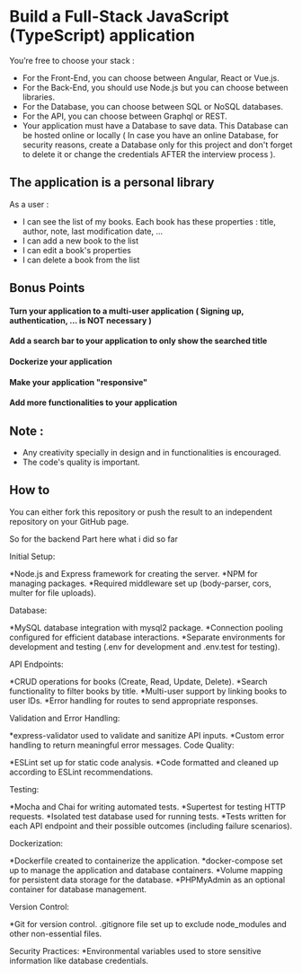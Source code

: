 # Build a Full-Stack JavaScript (TypeScript) application
You’re free to choose your stack : 
- For the Front-End, you can choose between Angular, React or Vue.js.
- For the Back-End, you should use Node.js but you can choose between libraries.
- For the Database, you can choose between SQL or NoSQL databases. 
- For the API, you can choose between Graphql or REST.
- Your application must have a Database to save data. This Database can be hosted online or locally ( In case you have an online Database, for security reasons, create a Database only for this project and don't forget to delete it or change the credentials AFTER the interview process ).

## The application is a personal library

As a user :

- I can see the list of my books. Each book has these properties : title, author, note, last modification date, ...
- I can add a new book to the list
- I can edit a book's properties
- I can delete a book from the list

## Bonus Points
#### Turn your application to a multi-user application ( Signing up, authentication, ... is NOT necessary )
#### Add a search bar to your application to only show the searched title
#### Dockerize your application
#### Make your application "responsive"
#### Add more functionalities to your application

## Note :

- Any creativity specially in design and in functionalities is encouraged.
- The code's quality is important.

## How to
You can either fork this repository or push the result to an independent repository on your GitHub page.



So for the backend Part here what i did so far 

Initial Setup:

 *Node.js and Express framework for creating the server.
 *NPM for managing packages.
 *Required middleware set up (body-parser, cors, multer for file uploads).
 
Database:

 *MySQL database integration with mysql2 package.
 *Connection pooling configured for efficient database interactions.
 *Separate environments for development and testing (.env for development and .env.test for testing).
 
API Endpoints:

 *CRUD operations for books (Create, Read, Update, Delete).
 *Search functionality to filter books by title.
 *Multi-user support by linking books to user IDs.
 *Error handling for routes to send appropriate responses.
 
Validation and Error Handling:

 *express-validator used to validate and sanitize API inputs.
 *Custom error handling to return meaningful error messages.
Code Quality:

 *ESLint set up for static code analysis.
 *Code formatted and cleaned up according to ESLint recommendations.
 
Testing:

 *Mocha and Chai for writing automated tests.
 *Supertest for testing HTTP requests.
 *Isolated test database used for running tests.
 *Tests written for each API endpoint and their possible outcomes (including failure scenarios).
 
Dockerization:

 *Dockerfile created to containerize the application.
 *docker-compose set up to manage the application and database containers.
 *Volume mapping for persistent data storage for the database.
 *PHPMyAdmin as an optional container for database management.
 
Version Control:

 *Git for version control.
 .gitignore file set up to exclude node_modules and other non-essential files.
 
Security Practices:
 *Environmental variables used to store sensitive information like database credentials.
